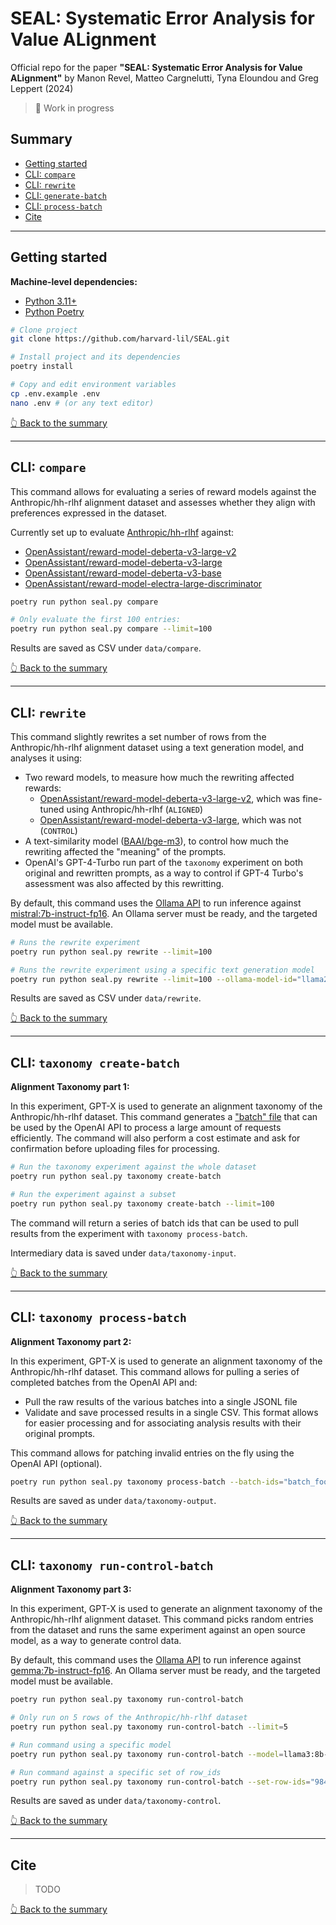 # SEAL: Systematic Error Analysis for Value ALignment

Official repo for the paper **"SEAL: Systematic Error Analysis for Value ALignment"** by Manon Revel, Matteo Cargnelutti, Tyna Eloundou and Greg Leppert (2024)

> 🚧 Work in progress

## Summary
- [Getting started](#getting-started)
- [CLI: `compare`](#cli-compare)
- [CLI: `rewrite`](#cli-rewrite)
- [CLI: `generate-batch`](#cli-taxonomy-generate-batch)
- [CLI: `process-batch`](#cli-taxonomy-process-batch)
- [Cite](#cite)

---

## Getting started

**Machine-level dependencies:**
- [Python 3.11+](https://python.org)
- [Python Poetry](https://python-poetry.org/)

```bash
# Clone project
git clone https://github.com/harvard-lil/SEAL.git

# Install project and its dependencies
poetry install

# Copy and edit environment variables
cp .env.example .env
nano .env # (or any text editor)
```

[👆 Back to the summary](#summary)

---

## CLI: `compare`

This command allows for evaluating a series of reward models against the Anthropic/hh-rlhf alignment dataset and assesses whether they align with preferences expressed in the dataset.

Currently set up to evaluate [Anthropic/hh-rlhf](https://huggingface.co/datasets/Anthropic/hh-rlhf) against:
- [OpenAssistant/reward-model-deberta-v3-large-v2](https://huggingface.co/OpenAssistant/reward-model-deberta-v3-large-v2)
- [OpenAssistant/reward-model-deberta-v3-large](https://huggingface.co/OpenAssistant/reward-model-deberta-v3-large)
- [OpenAssistant/reward-model-deberta-v3-base](https://huggingface.co/OpenAssistant/reward-model-deberta-v3-base)
- [OpenAssistant/reward-model-electra-large-discriminator](https://huggingface.co/OpenAssistant/reward-model-electra-large-discriminator)

```bash
poetry run python seal.py compare

# Only evaluate the first 100 entries:
poetry run python seal.py compare --limit=100
```

Results are saved as CSV under `data/compare`.

[👆 Back to the summary](#summary)

---

## CLI: `rewrite`

This command slightly rewrites a set number of rows from the Anthropic/hh-rlhf alignment dataset using a text generation model, and analyses it using: 
- Two reward models, to measure how much the rewriting affected rewards:
  - [OpenAssistant/reward-model-deberta-v3-large-v2](https://huggingface.co/OpenAssistant/reward-model-deberta-v3-large-v2), which was fine-tuned using Anthropic/hh-rlhf (`ALIGNED`)
  - [OpenAssistant/reward-model-deberta-v3-large](https://huggingface.co/OpenAssistant/reward-model-deberta-v3-large), which was not (`CONTROL`)
- A text-similarity model ([BAAI/bge-m3](https://huggingface.co/BAAI/bge-m3)), to control how much the rewriting affected the "meaning" of the prompts.
- OpenAI's GPT-4-Turbo run part of the `taxonomy` experiment on both original and rewritten prompts, as a way to control if GPT-4 Turbo's assessment was also affected by this rewritting.

By default, this command uses the [Ollama API](https://ollama.com/) to run inference against [mistral:7b-instruct-fp16](https://ollama.com/library/mistral:7b-instruct-fp16). An Ollama server must be ready, and the targeted model must be available.

```bash
# Runs the rewrite experiment
poetry run python seal.py rewrite --limit=100

# Runs the rewrite experiment using a specific text generation model
poetry run python seal.py rewrite --limit=100 --ollama-model-id="llama2:13b-instruct-fp16"
```

Results are saved as CSV under `data/rewrite`.

[👆 Back to the summary](#summary)

---

## CLI: `taxonomy create-batch`

**Alignment Taxonomy part 1:**

In this experiment, GPT-X is used to generate an alignment taxonomy of the Anthropic/hh-rlhf dataset.
This command generates a ["batch" file](https://platform.openai.com/docs/api-reference/batch) that can be used by the OpenAI API to process a large amount of requests efficiently.
The command will also perform a cost estimate and ask for confirmation before uploading files for processing.

```bash
# Run the taxonomy experiment against the whole dataset
poetry run python seal.py taxonomy create-batch

# Run the experiment against a subset
poetry run python seal.py taxonomy create-batch --limit=100
```

The command will return a series of batch ids that can be used to pull results from the experiment with `taxonomy process-batch`.

Intermediary data is saved under `data/taxonomy-input`.

[👆 Back to the summary](#summary)

---

## CLI: `taxonomy process-batch`

**Alignment Taxonomy part 2:**

In this experiment, GPT-X is used to generate an alignment taxonomy of the Anthropic/hh-rlhf dataset.
This command allows for pulling a series of completed batches from the OpenAI API and:
- Pull the raw results of the various batches into a single JSONL file
- Validate and save processed results in a single CSV. This format allows for easier processing and for associating analysis results with their original prompts.

This command allows for patching invalid entries on the fly using the OpenAI API (optional).

```bash
poetry run python seal.py taxonomy process-batch --batch-ids="batch_foobar1,batch_foobar2,batch_foobar3"
```

Results are saved as under `data/taxonomy-output`.

[👆 Back to the summary](#summary)

---

## CLI: `taxonomy run-control-batch`

**Alignment Taxonomy part 3:**

In this experiment, GPT-X is used to generate an alignment taxonomy of the Anthropic/hh-rlhf alignment dataset.
This command picks random entries from the dataset and runs the same experiment against an open source model, as a way to generate control data.

By default, this command uses the [Ollama API](https://ollama.com/) to run inference against [gemma:7b-instruct-fp16](https://ollama.com/library/gemma:7b-instruct-fp16). An Ollama server must be ready, and the targeted model must be available.

```bash
poetry run python seal.py taxonomy run-control-batch

# Only run on 5 rows of the Anthropic/hh-rlhf dataset
poetry run python seal.py taxonomy run-control-batch --limit=5

# Run command using a specific model
poetry run python seal.py taxonomy run-control-batch --model=llama3:8b-instruct-fp16

# Run command against a specific set of row_ids
poetry run python seal.py taxonomy run-control-batch --set-row-ids="98434, 156621, 149074, 103182, 82050"
```

Results are saved as under `data/taxonomy-control`.

[👆 Back to the summary](#summary)

---

## Cite

> TODO

[👆 Back to the summary](#summary)
